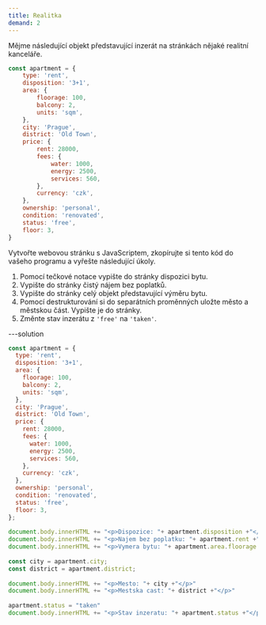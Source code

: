 ```yaml
---
title: Realitka
demand: 2
---
```


Mějme následující objekt představující inzerát na stránkách nějaké realitní kanceláře.

```js
const apartment = {
	type: 'rent',
	disposition: '3+1',
	area: {
		floorage: 100,
		balcony: 2,
		units: 'sqm',
	},
	city: 'Prague',
	district: 'Old Town',
	price: {
		rent: 28000,
		fees: {
			water: 1000,
			energy: 2500,
			services: 560,
		},
		currency: 'czk',
	},
	ownership: 'personal',
	condition: 'renovated',
	status: 'free',
	floor: 3,
}
```

Vytvořte webovou stránku s JavaScriptem, zkopírujte si tento kód do vašeho programu a vyřešte následující úkoly.

1. Pomocí tečkové notace vypište do stránky dispozici bytu.
1. Vypište do stránky čistý nájem bez poplatků.
1. Vypište do stránky celý objekt představující výměru bytu.
1. Pomocí destrukturování si do separátních proměnných uložte město a městskou část. Vypište je do stránky.
1. Změnte stav inzerátu z `'free'` na `'taken'`.

---solution

```js
const apartment = {
  type: 'rent',
  disposition: '3+1',
  area: {
    floorage: 100,
    balcony: 2,
    units: 'sqm',
  },
  city: 'Prague',
  district: 'Old Town',
  price: {
    rent: 28000,
    fees: {
      water: 1000,
      energy: 2500,
      services: 560,
    },
    currency: 'czk',
  },
  ownership: 'personal',
  condition: 'renovated',
  status: 'free',
  floor: 3,
};
​
document.body.innerHTML += "<p>Dispozice: "+ apartment.disposition +"</p>"
document.body.innerHTML += "<p>Najem bez poplatku: "+ apartment.rent +"</p>"
document.body.innerHTML += "<p>Vymera bytu: "+ apartment.area.floorage + apartment.area.units +"</p>"
​
const city = apartment.city;
const district = apartment.district;
​
document.body.innerHTML += "<p>Mesto: "+ city +"</p>"
document.body.innerHTML += "<p>Mestska cast: "+ district +"</p>"
​
apartment.status = "taken"
document.body.innerHTML += "<p>Stav inzeratu: "+ apartment.status +"</p>"
```
